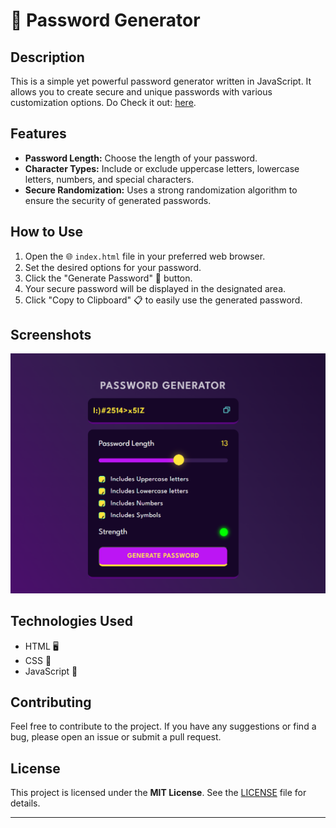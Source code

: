 # 🔐 Password Generator

## Description

This is a simple yet powerful password generator written in JavaScript. It allows you to create secure and unique passwords with various customization options.
Do Check it out: [here](https://darshanchgit.github.io/Password-Generator/).
## Features

- **Password Length:** Choose the length of your password.
- **Character Types:** Include or exclude uppercase letters, lowercase letters, numbers, and special characters.
- **Secure Randomization:** Uses a strong randomization algorithm to ensure the security of generated passwords.

## How to Use

1. Open the 🌐 `index.html` file in your preferred web browser.
2. Set the desired options for your password.
3. Click the "Generate Password" 🔄 button.
4. Your secure password will be displayed in the designated area.
5. Click "Copy to Clipboard" 📋 to easily use the generated password.

## Screenshots

![Password Generator Screenshot](screenshot.png)

## Technologies Used

- HTML 🖥️
- CSS 🎨
- JavaScript 🚀

## Contributing

Feel free to contribute to the project. If you have any suggestions or find a bug, please open an issue or submit a pull request.

## License

This project is licensed under the **MIT License**. See the [LICENSE](LICENSE) file for details.

---

